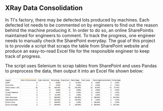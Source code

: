 ## XRay Data Consolidation
In TI's factory, there may be defected lots produced by machines. Each defected lot needs to be commented on by engineers to find out the reason behind the machine producing it. In order to do so, an online SharePointis maintained for engineers to comment. To track the progress, one engineer needs to manually check the SharePoint everyday. The goal of this project is to provide a script that scraps the table from SharePoint website and produce an easy-to-read Excel file for the responsible engineer to keep track of progress.

The script uses Selenium to scrap tables from SharePoint and uses Pandas to preprocess the data, then output it into an Excel file shown below:
<br/>
<br/>
<img src="pics/table.png" width="75%">
<br/>
<br/>
